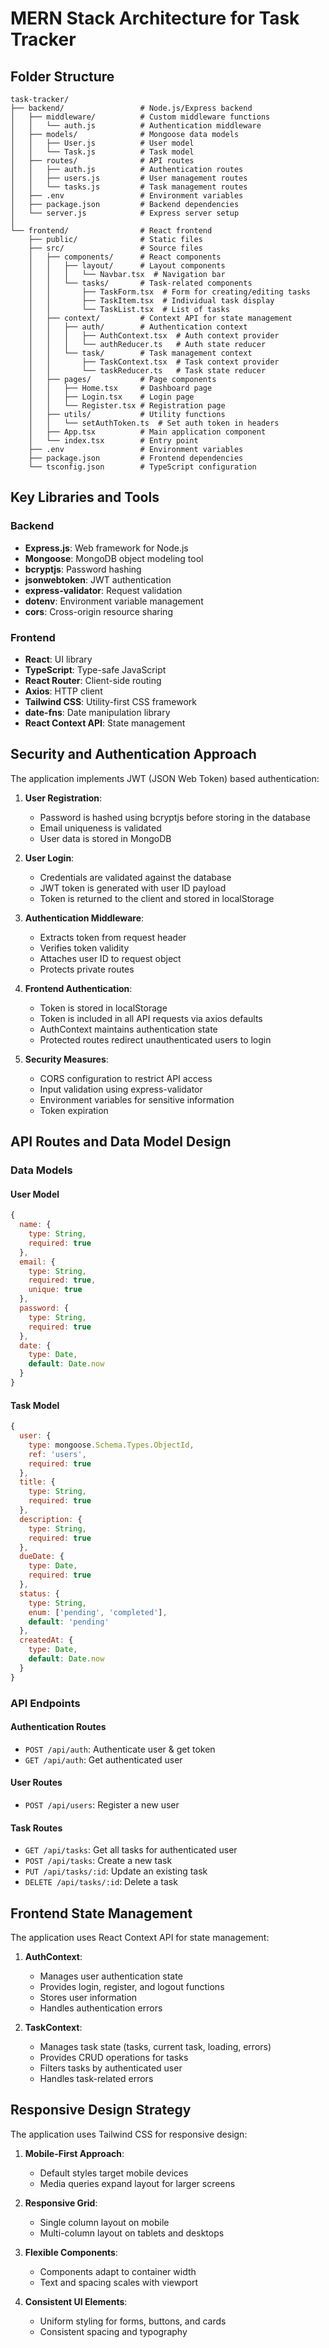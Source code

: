 # MERN Stack Architecture for Task Tracker

## Folder Structure

```
task-tracker/
├── backend/                 # Node.js/Express backend
│   ├── middleware/          # Custom middleware functions
│   │   └── auth.js          # Authentication middleware
│   ├── models/              # Mongoose data models
│   │   ├── User.js          # User model
│   │   └── Task.js          # Task model
│   ├── routes/              # API routes
│   │   ├── auth.js          # Authentication routes
│   │   ├── users.js         # User management routes
│   │   └── tasks.js         # Task management routes
│   ├── .env                 # Environment variables
│   ├── package.json         # Backend dependencies
│   └── server.js            # Express server setup
│
└── frontend/                # React frontend
    ├── public/              # Static files
    ├── src/                 # Source files
    │   ├── components/      # React components
    │   │   ├── layout/      # Layout components
    │   │   │   └── Navbar.tsx  # Navigation bar
    │   │   └── tasks/       # Task-related components
    │   │       ├── TaskForm.tsx  # Form for creating/editing tasks
    │   │       ├── TaskItem.tsx  # Individual task display
    │   │       └── TaskList.tsx  # List of tasks
    │   ├── context/         # Context API for state management
    │   │   ├── auth/        # Authentication context
    │   │   │   ├── AuthContext.tsx  # Auth context provider
    │   │   │   └── authReducer.ts   # Auth state reducer
    │   │   └── task/        # Task management context
    │   │       ├── TaskContext.tsx  # Task context provider
    │   │       └── taskReducer.ts   # Task state reducer
    │   ├── pages/           # Page components
    │   │   ├── Home.tsx     # Dashboard page
    │   │   ├── Login.tsx    # Login page
    │   │   └── Register.tsx # Registration page
    │   ├── utils/           # Utility functions
    │   │   └── setAuthToken.ts  # Set auth token in headers
    │   ├── App.tsx          # Main application component
    │   └── index.tsx        # Entry point
    ├── .env                 # Environment variables
    ├── package.json         # Frontend dependencies
    └── tsconfig.json        # TypeScript configuration
```

## Key Libraries and Tools

### Backend
- **Express.js**: Web framework for Node.js
- **Mongoose**: MongoDB object modeling tool
- **bcryptjs**: Password hashing
- **jsonwebtoken**: JWT authentication
- **express-validator**: Request validation
- **dotenv**: Environment variable management
- **cors**: Cross-origin resource sharing

### Frontend
- **React**: UI library
- **TypeScript**: Type-safe JavaScript
- **React Router**: Client-side routing
- **Axios**: HTTP client
- **Tailwind CSS**: Utility-first CSS framework
- **date-fns**: Date manipulation library
- **React Context API**: State management

## Security and Authentication Approach

The application implements JWT (JSON Web Token) based authentication:

1. **User Registration**:
   - Password is hashed using bcryptjs before storing in the database
   - Email uniqueness is validated
   - User data is stored in MongoDB

2. **User Login**:
   - Credentials are validated against the database
   - JWT token is generated with user ID payload
   - Token is returned to the client and stored in localStorage

3. **Authentication Middleware**:
   - Extracts token from request header
   - Verifies token validity
   - Attaches user ID to request object
   - Protects private routes

4. **Frontend Authentication**:
   - Token is stored in localStorage
   - Token is included in all API requests via axios defaults
   - AuthContext maintains authentication state
   - Protected routes redirect unauthenticated users to login

5. **Security Measures**:
   - CORS configuration to restrict API access
   - Input validation using express-validator
   - Environment variables for sensitive information
   - Token expiration

## API Routes and Data Model Design

### Data Models

#### User Model
```javascript
{
  name: {
    type: String,
    required: true
  },
  email: {
    type: String,
    required: true,
    unique: true
  },
  password: {
    type: String,
    required: true
  },
  date: {
    type: Date,
    default: Date.now
  }
}
```

#### Task Model
```javascript
{
  user: {
    type: mongoose.Schema.Types.ObjectId,
    ref: 'users',
    required: true
  },
  title: {
    type: String,
    required: true
  },
  description: {
    type: String,
    required: true
  },
  dueDate: {
    type: Date,
    required: true
  },
  status: {
    type: String,
    enum: ['pending', 'completed'],
    default: 'pending'
  },
  createdAt: {
    type: Date,
    default: Date.now
  }
}
```

### API Endpoints

#### Authentication Routes
- `POST /api/auth`: Authenticate user & get token
- `GET /api/auth`: Get authenticated user

#### User Routes
- `POST /api/users`: Register a new user

#### Task Routes
- `GET /api/tasks`: Get all tasks for authenticated user
- `POST /api/tasks`: Create a new task
- `PUT /api/tasks/:id`: Update an existing task
- `DELETE /api/tasks/:id`: Delete a task

## Frontend State Management

The application uses React Context API for state management:

1. **AuthContext**:
   - Manages user authentication state
   - Provides login, register, and logout functions
   - Stores user information
   - Handles authentication errors

2. **TaskContext**:
   - Manages task state (tasks, current task, loading, errors)
   - Provides CRUD operations for tasks
   - Filters tasks by authenticated user
   - Handles task-related errors

## Responsive Design Strategy

The application uses Tailwind CSS for responsive design:

1. **Mobile-First Approach**:
   - Default styles target mobile devices
   - Media queries expand layout for larger screens

2. **Responsive Grid**:
   - Single column layout on mobile
   - Multi-column layout on tablets and desktops

3. **Flexible Components**:
   - Components adapt to container width
   - Text and spacing scales with viewport

4. **Consistent UI Elements**:
   - Uniform styling for forms, buttons, and cards
   - Consistent spacing and typography
